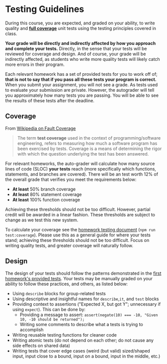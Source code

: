 # Testing Guidelines

During this course, you are expected, and graded on your ability, to write quality and **[full coverage](#coverage)** unit tests using the testing principles covered in class.

**Your grade will be directly and indirectly affected by how you approach and complete your tests.** Directly, in the sense that your tests will be reviewed for coverage and design. And of course, your grade will be indirectly affected, as students who write more quality tests will likely catch more errors in their program.

Each relevant homework has a set of provided tests for you to work off of; **that is not to say that if you pass all these tests your program is correct.** When you submit your assignment, you will not see a grade. As tests used to evaluate your submission are private. However, the autograder will tell you approximately how many tests you are passing. You will be able to see the results of these tests after the deadline.

## Coverage

From [Wikipedia on Fault Coverage](https://en.wikipedia.org/wiki/Fault_coverage)

> The term **test coverage** used in the context of programming/software engineering, refers to measuring how much a software program has been exercised by tests. Coverage is a means of determining the rigor with which the question underlying the test has been answered.

For relevant homeworks, the auto-grader will calculate how many source lines of code (SLOC) **your tests** reach (more specifically which functions, statements, and branches are covered). There will be an test worth 12% of the overall grade that verifies you meet the requirements below:

- **At least** 50% branch coverage
- **At least** 80% statement coverage
- **At least** 100% function coverage

Achieving these thresholds should not be too difficult. However, partial credit will be awarded in a linear fashion. These thresholds are subject to change as we test this new system.

To calculate your coverage see the [homework testing document](../resources/homework/TESTING.md) (`npm run test:coverage`). Please use this as a general guide for where your tests stand; achieving these thresholds should not be too difficult. Focus on writing quality tests, and greater coverage will naturally follow.

## Design

The design of your tests should follow the patterns demonstrated in the [first homework's provided tests](../homework/01-image-processing/src/imageProcessing.test.ts). Your tests may be manually graded on your ability to follow these practices, and others, as listed below:

- Using `describe` blocks for group-related tests
- Using descriptive and insightful names for `describe`,`it`, and `test` blocks
- Providing context to assertions ("Expected X, but got Y"; unnecessary if using `expect`). This can be done by:
  - Providing a message to assert: `assert(negate(10) === -10, "Given 10, -10 should be returned");`
  - Writing some comments to describe what a tests is trying to accomplish
- Writing reusable testing functions for cleaner code
- Writing atomic tests (do not depend on each other; do not cause any side effects on shared data)
- Writing tests that cover edge cases (weird (but valid) sized/shaped input, input close to a bound, input on a bound, input in the middle, etc.)
